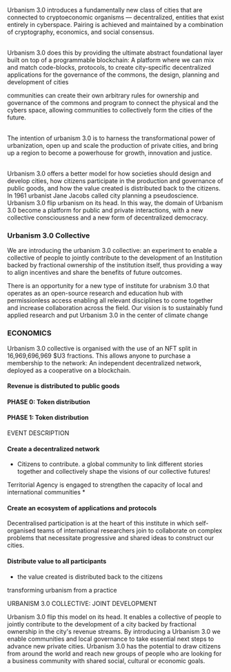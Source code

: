 Urbanism 3.0 introduces a fundamentally new class of cities that are connected to cryptoeconomic organisms — decentralized, entities that exist entirely in cyberspace. Pairing is achieved and maintained by a combination of cryptography, economics, and social consensus.<br><br>

Urbanism 3.0 does this by providing the ultimate abstract foundational layer built on top of a programmable blockchain: A platform where we can mix and match code-blocks, protocols, to create city-specific decentralized applications for the governance of the commons, the design, planning and development of cities 

communities can create their own arbitrary rules for ownership and governance of the commons and program  to connect the physical and the cybers space, allowing communities to collectively form the cities of the future. <br><br>

The intention of urbanism 3.0 is to harness the transformational power of urbanization, open up and scale the production of private cities, and bring up a region to become a powerhouse for growth, innovation and justice.<br><br>


Urbanism 3.0 offers a better model for how societies should design and develop cities, how citizens participate in the production and governance of public goods, and how the value created is distributed back to the citizens. In 1961 urbanist Jane Jacobs called city planning a pseudoscience. Urbanism 3.0 flip  urbanism on its head. In this way, the domain of Urbanism 3.0 become a platform for public and private interactions, with a new collective consciousness and a new form of decentralized democracy.

### Urbanism 3.0 Collective

We are introducing the urbanism 3.0 collective: an experiment to enable a collective of people to jointly contribute to the development of an Institution backed by fractional ownership of the institution itself, thus providing a way to align incentives and share the benefits of future outcomes.

There is an opportunity for a new type of institute for urabnism 3.0 that operates as an open-source research and education hub with permissionless access  enabling all relevant disciplines to come together and increase collaboration across the field. Our vision is to sustainably fund applied research and put Urbanism 3.0 in the center of climate change 


### ECONOMICS

Urbanism 3.0 collective is organised with the use of an NFT split in 16,969,696,969 $U3 fractions. This allows anyone to purchase a membership to the network: An independent decentralized network, deployed as a cooperative on a blockchain.


#### Revenue is distributed to public goods


#### PHASE 0: Token distribution


#### PHASE 1: Token distribution




EVENT DESCRIPTION
#### Create a decentralized network
* Citizens to contribute. a global community to link different stories together and collectively shape the visions of our collective futures!

Territorial Agency is engaged to strengthen the capacity of local and international communities 
*

#### Create an ecosystem of applications and protocols
Decentralised participation is at the heart of this institute in which self-organised teams of international researchers join to collaborate on complex problems that necessitate progressive and shared ideas to construct our cities.


#### Distribute value to all participants

* the value created is distributed back to the citizens


 transforming urbanism from a practice 

 


URBANISM 3.0 COLLECTIVE: JOINT DEVELOPMENT

Urbanism 3.0 flip this model on its head. It enables a collective of people to jointly contribute to the development of a city backed by fractional ownership in the city's revenue streams. By introducing a Urbanism 3.0 we enable communities and local governance to take essential next steps to advance new private cities. Urbanism 3.0 has the potential to draw citizens from around the world and reach new groups of people who are looking for a business community with shared social, cultural or economic goals.



‍
